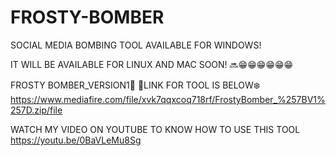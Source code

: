 # FROSTY-BOMBER
SOCIAL MEDIA BOMBING TOOL AVAILABLE FOR WINDOWS! 

IT WILL BE AVAILABLE FOR LINUX AND MAC SOON!
🔜😁😁😁😁😁😁


FROSTY BOMBER_VERSION1🎩
🥶LINK FOR TOOL IS BELOW❄️
https://www.mediafire.com/file/xvk7qqxcoq718rf/FrostyBomber_%257BV1%257D.zip/file

WATCH MY VIDEO ON YOUTUBE TO KNOW HOW TO USE THIS TOOL
https://youtu.be/0BaVLeMu8Sg
